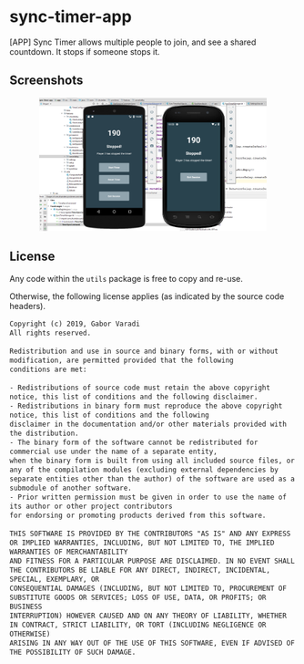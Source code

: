 # sync-timer-app

[APP] Sync Timer allows multiple people to join, and see a shared countdown. It stops if someone stops it.


## Screenshots

<div align="center">
    <img src="/screenshots/sync-timer-1.PNG" width="400px"</img>
</div>

## License

Any code within the `utils` package is free to copy and re-use.

Otherwise, the following license applies (as indicated by the source code headers).

```
Copyright (c) 2019, Gabor Varadi
All rights reserved.

Redistribution and use in source and binary forms, with or without modification, are permitted provided that the following
conditions are met:

- Redistributions of source code must retain the above copyright notice, this list of conditions and the following disclaimer.
- Redistributions in binary form must reproduce the above copyright notice, this list of conditions and the following
disclaimer in the documentation and/or other materials provided with the distribution.
- The binary form of the software cannot be redistributed for commercial use under the name of a separate entity,
when the binary form is built from using all included source files, or any of the compilation modules (excluding external dependencies by separate entities other than the author) of the software are used as a submodule of another software.
- Prior written permission must be given in order to use the name of its author or other project contributors
for endorsing or promoting products derived from this software.

THIS SOFTWARE IS PROVIDED BY THE CONTRIBUTORS "AS IS" AND ANY EXPRESS OR IMPLIED WARRANTIES, INCLUDING, BUT NOT LIMITED TO, THE IMPLIED WARRANTIES OF MERCHANTABILITY
AND FITNESS FOR A PARTICULAR PURPOSE ARE DISCLAIMED. IN NO EVENT SHALL THE CONTRIBUTORS BE LIABLE FOR ANY DIRECT, INDIRECT, INCIDENTAL, SPECIAL, EXEMPLARY, OR
CONSEQUENTIAL DAMAGES (INCLUDING, BUT NOT LIMITED TO, PROCUREMENT OF SUBSTITUTE GOODS OR SERVICES; LOSS OF USE, DATA, OR PROFITS; OR BUSINESS
INTERRUPTION) HOWEVER CAUSED AND ON ANY THEORY OF LIABILITY, WHETHER IN CONTRACT, STRICT LIABILITY, OR TORT (INCLUDING NEGLIGENCE OR OTHERWISE)
ARISING IN ANY WAY OUT OF THE USE OF THIS SOFTWARE, EVEN IF ADVISED OF THE POSSIBILITY OF SUCH DAMAGE.
```